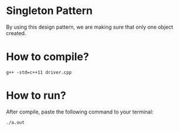 # Singleton Pattern
By using this design pattern, we are making sure that only one object created.

# How to compile?
```shell
g++ -std=c++11 driver.cpp
```

# How to run?
After compile, paste the following command to your terminal:
```shell
./a.out
```
